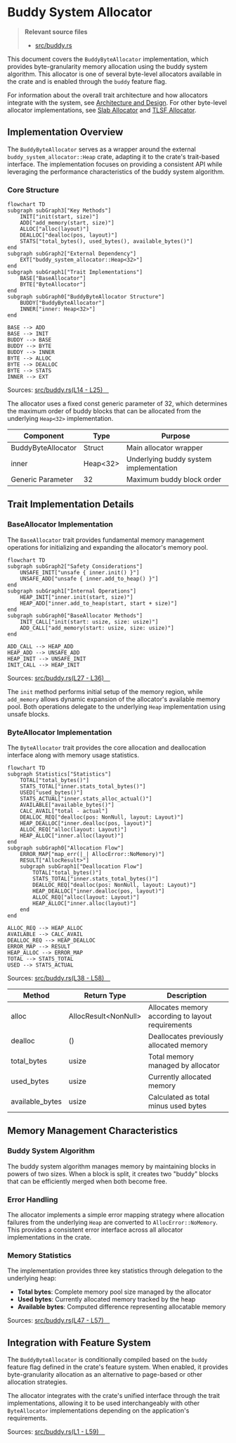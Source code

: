 # Buddy System Allocator

> **Relevant source files**
> * [src/buddy.rs](https://github.com/arceos-org/allocator/blob/1d5b7a1b/src/buddy.rs)

This document covers the `BuddyByteAllocator` implementation, which provides byte-granularity memory allocation using the buddy system algorithm. This allocator is one of several byte-level allocators available in the crate and is enabled through the `buddy` feature flag.

For information about the overall trait architecture and how allocators integrate with the system, see [Architecture and Design](/arceos-org/allocator/2-architecture-and-design). For other byte-level allocator implementations, see [Slab Allocator](/arceos-org/allocator/3.3-slab-allocator) and [TLSF Allocator](/arceos-org/allocator/3.4-tlsf-allocator).

## Implementation Overview

The `BuddyByteAllocator` serves as a wrapper around the external `buddy_system_allocator::Heap` crate, adapting it to the crate's trait-based interface. The implementation focuses on providing a consistent API while leveraging the performance characteristics of the buddy system algorithm.

### Core Structure

```mermaid
flowchart TD
subgraph subGraph3["Key Methods"]
    INIT["init(start, size)"]
    ADD["add_memory(start, size)"]
    ALLOC["alloc(layout)"]
    DEALLOC["dealloc(pos, layout)"]
    STATS["total_bytes(), used_bytes(), available_bytes()"]
end
subgraph subGraph2["External Dependency"]
    EXT["buddy_system_allocator::Heap<32>"]
end
subgraph subGraph1["Trait Implementations"]
    BASE["BaseAllocator"]
    BYTE["ByteAllocator"]
end
subgraph subGraph0["BuddyByteAllocator Structure"]
    BUDDY["BuddyByteAllocator"]
    INNER["inner: Heap<32>"]
end

BASE --> ADD
BASE --> INIT
BUDDY --> BASE
BUDDY --> BYTE
BUDDY --> INNER
BYTE --> ALLOC
BYTE --> DEALLOC
BYTE --> STATS
INNER --> EXT
```

Sources: [src/buddy.rs(L14 - L25)&emsp;](https://github.com/arceos-org/allocator/blob/1d5b7a1b/src/buddy.rs#L14-L25)

The allocator uses a fixed const generic parameter of 32, which determines the maximum order of buddy blocks that can be allocated from the underlying `Heap<32>` implementation.

|Component|Type|Purpose|
| --- | --- | --- |
|BuddyByteAllocator|Struct|Main allocator wrapper|
|inner|Heap<32>|Underlying buddy system implementation|
|Generic Parameter|32|Maximum buddy block order|

## Trait Implementation Details

### BaseAllocator Implementation

The `BaseAllocator` trait provides fundamental memory management operations for initializing and expanding the allocator's memory pool.

```mermaid
flowchart TD
subgraph subGraph2["Safety Considerations"]
    UNSAFE_INIT["unsafe { inner.init() }"]
    UNSAFE_ADD["unsafe { inner.add_to_heap() }"]
end
subgraph subGraph1["Internal Operations"]
    HEAP_INIT["inner.init(start, size)"]
    HEAP_ADD["inner.add_to_heap(start, start + size)"]
end
subgraph subGraph0["BaseAllocator Methods"]
    INIT_CALL["init(start: usize, size: usize)"]
    ADD_CALL["add_memory(start: usize, size: usize)"]
end

ADD_CALL --> HEAP_ADD
HEAP_ADD --> UNSAFE_ADD
HEAP_INIT --> UNSAFE_INIT
INIT_CALL --> HEAP_INIT
```

Sources: [src/buddy.rs(L27 - L36)&emsp;](https://github.com/arceos-org/allocator/blob/1d5b7a1b/src/buddy.rs#L27-L36)

The `init` method performs initial setup of the memory region, while `add_memory` allows dynamic expansion of the allocator's available memory pool. Both operations delegate to the underlying `Heap` implementation using unsafe blocks.

### ByteAllocator Implementation

The `ByteAllocator` trait provides the core allocation and deallocation interface along with memory usage statistics.

```mermaid
flowchart TD
subgraph Statistics["Statistics"]
    TOTAL["total_bytes()"]
    STATS_TOTAL["inner.stats_total_bytes()"]
    USED["used_bytes()"]
    STATS_ACTUAL["inner.stats_alloc_actual()"]
    AVAILABLE["available_bytes()"]
    CALC_AVAIL["total - actual"]
    DEALLOC_REQ["dealloc(pos: NonNull, layout: Layout)"]
    HEAP_DEALLOC["inner.dealloc(pos, layout)"]
    ALLOC_REQ["alloc(layout: Layout)"]
    HEAP_ALLOC["inner.alloc(layout)"]
end
subgraph subGraph0["Allocation Flow"]
    ERROR_MAP["map_err(|_| AllocError::NoMemory)"]
    RESULT["AllocResult>"]
    subgraph subGraph1["Deallocation Flow"]
        TOTAL["total_bytes()"]
        STATS_TOTAL["inner.stats_total_bytes()"]
        DEALLOC_REQ["dealloc(pos: NonNull, layout: Layout)"]
        HEAP_DEALLOC["inner.dealloc(pos, layout)"]
        ALLOC_REQ["alloc(layout: Layout)"]
        HEAP_ALLOC["inner.alloc(layout)"]
    end
end

ALLOC_REQ --> HEAP_ALLOC
AVAILABLE --> CALC_AVAIL
DEALLOC_REQ --> HEAP_DEALLOC
ERROR_MAP --> RESULT
HEAP_ALLOC --> ERROR_MAP
TOTAL --> STATS_TOTAL
USED --> STATS_ACTUAL
```

Sources: [src/buddy.rs(L38 - L58)&emsp;](https://github.com/arceos-org/allocator/blob/1d5b7a1b/src/buddy.rs#L38-L58)

|Method|Return Type|Description|
| --- | --- | --- |
|alloc|AllocResult<NonNull<u8>>|Allocates memory according to layout requirements|
|dealloc|()|Deallocates previously allocated memory|
|total_bytes|usize|Total memory managed by allocator|
|used_bytes|usize|Currently allocated memory|
|available_bytes|usize|Calculated as total minus used bytes|

## Memory Management Characteristics

### Buddy System Algorithm

The buddy system algorithm manages memory by maintaining blocks in powers of two sizes. When a block is split, it creates two "buddy" blocks that can be efficiently merged when both become free.

### Error Handling

The allocator implements a simple error mapping strategy where allocation failures from the underlying `Heap` are converted to `AllocError::NoMemory`. This provides a consistent error interface across all allocator implementations in the crate.

### Memory Statistics

The implementation provides three key statistics through delegation to the underlying heap:

* **Total bytes**: Complete memory pool size managed by the allocator
* **Used bytes**: Currently allocated memory tracked by the heap
* **Available bytes**: Computed difference representing allocatable memory

Sources: [src/buddy.rs(L47 - L57)&emsp;](https://github.com/arceos-org/allocator/blob/1d5b7a1b/src/buddy.rs#L47-L57)

## Integration with Feature System

The `BuddyByteAllocator` is conditionally compiled based on the `buddy` feature flag defined in the crate's feature system. When enabled, it provides byte-granularity allocation as an alternative to page-based or other allocation strategies.

The allocator integrates with the crate's unified interface through the trait implementations, allowing it to be used interchangeably with other `ByteAllocator` implementations depending on the application's requirements.

Sources: [src/buddy.rs(L1 - L59)&emsp;](https://github.com/arceos-org/allocator/blob/1d5b7a1b/src/buddy.rs#L1-L59)